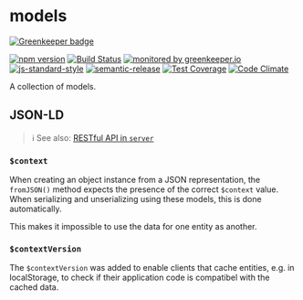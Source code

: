 # models

[![Greenkeeper badge](https://badges.greenkeeper.io/RHeactorJS/models.svg)](https://greenkeeper.io/)

[![npm version](https://img.shields.io/npm/v/@rheactorjs/models.svg)](https://www.npmjs.com/package/@rheactorjs/models)
[![Build Status](https://travis-ci.org/RHeactorJS/models.svg?branch=master)](https://travis-ci.org/RHeactorJS/models)
[![monitored by greenkeeper.io](https://img.shields.io/badge/greenkeeper.io-monitored-brightgreen.svg)](http://greenkeeper.io/) 
[![js-standard-style](https://img.shields.io/badge/code%20style-standard-brightgreen.svg)](http://standardjs.com/)
[![semantic-release](https://img.shields.io/badge/semver-semantic%20release-e10079.svg)](https://github.com/semantic-release/semantic-release)
[![Test Coverage](https://codeclimate.com/github/RHeactorJS/models/badges/coverage.svg)](https://codeclimate.com/github/RHeactorJS/models/coverage)
[![Code Climate](https://codeclimate.com/github/RHeactorJS/models/badges/gpa.svg)](https://codeclimate.com/github/RHeactorJS/models)

A collection of models.

## JSON-LD

> :information_source: See also: [RESTful API in `server`](https://github.com/RHeactorJS/server/blob/master/README.md#restful-api)

### `$context`

When creating an object instance from a JSON representation, the `fromJSON()` method expects the presence of the correct `$context` value. When serializing and unserializing using these models, this is done automatically.

This makes it impossible to use the data for one entity as another.

### `$contextVersion`

The `$contextVersion` was added to enable clients that cache entities, e.g. in localStorage, to check if their application code is compatibel with the cached data.
